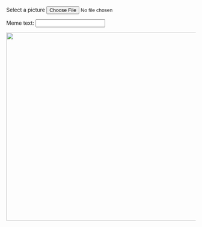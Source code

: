 <html>
<head>
<title>Meme Generator</title>
<style type="text/css">
	#message {
		background-color: transparent;
		font-size: 40px;
		font-family: "Impact";
		color: white;
		text-shadow: black 0px 0px 10px;
		width: 600px;
		position: absolute;
		left: 15px;
		top: 400px;
	}

	#image {
		width: 600px;
		border: 3px solid #000000;
	}

</style>

</head>
<body>

<form>
Select a picture <input type="file" id="picture" onchange="update_image()">
<p>
Meme text: <input type="text" id="meme_text" oninput="update_text()" maxlength="70">
<p>
</form>

<p>

<div id="message">&nbsp;</div>
<div id="image"><img src="" height="500" width="600"></div>


<script type="text/javascript">

// Update image onto the screen
function update_image(){
	var img = document.querySelector('img'); // Returns the first img element
	var file = document.querySelector('input[type=file]').files[0]; // Returns the first file element found
	img.src =  window.URL.createObjectURL(file);

}

// Write the text onto the meme
function update_text(){
	document.getElementById("message").innerHTML = document.getElementById("meme_text").value;
}

</script>

</body>
</html>
